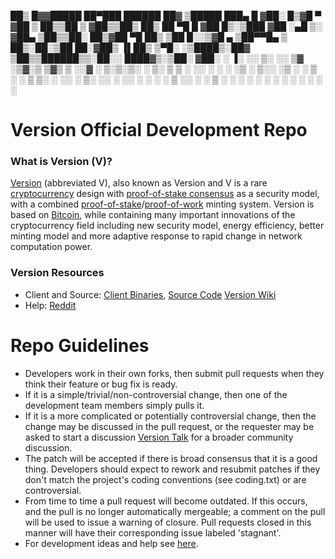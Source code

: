 

 ██▒   █▓▓█████  ██▀███    ██████  ██▓ ▒█████   ███▄    █ 
▓██░   █▒▓█   ▀ ▓██ ▒ ██▒▒██    ▒ ▓██▒▒██▒  ██▒ ██ ▀█   █ 
 ▓██  █▒░▒███   ▓██ ░▄█ ▒░ ▓██▄   ▒██▒▒██░  ██▒▓██  ▀█ ██▒
  ▒██ █░░▒▓█  ▄ ▒██▀▀█▄    ▒   ██▒░██░▒██   ██░▓██▒  ▐▌██▒
   ▒▀█░  ░▒████▒░██▓ ▒██▒▒██████▒▒░██░░ ████▓▒░▒██░   ▓██░
   ░ ▐░  ░░ ▒░ ░░ ▒▓ ░▒▓░▒ ▒▓▒ ▒ ░░▓  ░ ▒░▒░▒░ ░ ▒░   ▒ ▒ 
   ░ ░░   ░ ░  ░  ░▒ ░ ▒░░ ░▒  ░ ░ ▒ ░  ░ ▒ ▒░ ░ ░░   ░ ▒░
     ░░     ░     ░░   ░ ░  ░  ░   ▒ ░░ ░ ░ ▒     ░   ░ ░ 
      ░     ░  ░   ░           ░   ░      ░ ░           ░ 
     ░                                                    



Version Official Development Repo
==================================

### What is Version (V)?
[Version](http://www.versioncoin.com/) (abbreviated V), also known as Version and V is a rare [cryptocurrency](https://en.wikipedia.org/wiki/Cryptocurrency) design with [proof-of-stake consensus](http://peercoin.net/bin/peercoin-paper.pdf) as a security model, with a combined [proof-of-stake](http://peercoin.net/bin/peercoin-paper.pdf)/[proof-of-work](https://en.wikipedia.org/wiki/Proof-of-work_system) minting system. Version is based on [Bitcoin](http://bitcoin.org/en/), while containing many important innovations of the cryptocurrency field including new security model, energy efficiency, better minting model and more adaptive response to rapid change in network computation power.

### Version Resources
* Client and Source:
[Client Binaries](http://bintray.com),
[Source Code](https://github.com/staycrypto/versioncoin)
[Version Wiki](https://github.com/version/version/wiki)
* Help: 
[Reddit](http://www.reddit.com/r/version)

Repo Guidelines
================================

* Developers work in their own forks, then submit pull requests when they think their feature or bug fix is ready.
* If it is a simple/trivial/non-controversial change, then one of the development team members simply pulls it.
* If it is a more complicated or potentially controversial change, then the change may be discussed in the pull request, or the requester may be asked to start a discussion [Version Talk](http://www.peercointalk.org/) for a broader community discussion. 
* The patch will be accepted if there is broad consensus that it is a good thing. Developers should expect to rework and resubmit patches if they don't match the project's coding conventions (see coding.txt) or are controversial.
* From time to time a pull request will become outdated. If this occurs, and the pull is no longer automatically mergeable; a comment on the pull will be used to issue a warning of closure.  Pull requests closed in this manner will have their corresponding issue labeled 'stagnant'.
* For development ideas and help see [here](http://www.reddit.com/r/version).
